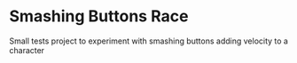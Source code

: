 # Smashing Buttons Race

Small tests project to experiment with smashing buttons adding velocity to a character
